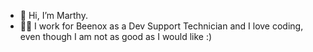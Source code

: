 - 👋 Hi, I’m Marthy.
- 🧑‍💼 I work for Beenox as a Dev Support Technician and I love coding, even though I am not as good as I would like :)
